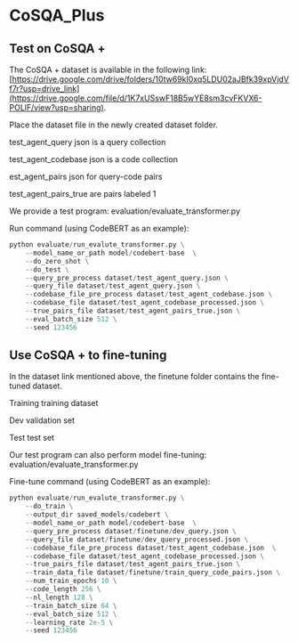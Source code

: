 # CoSQA_Plus

## Test on CoSQA +

The CoSQA + dataset is available in the following link: [https://drive.google.com/drive/folders/10tw69kI0xq5LDU02aJBfk39xpVjdVf7r?usp=drive_link](https://drive.google.com/file/d/1K7xUSswF18B5wYE8sm3cvFKVX6-POLlF/view?usp=sharing).

Place the dataset file in the newly created dataset folder.

test_agent_query json is a query collection

test_agent_codebase json is a code collection

est_agent_pairs json for query-code pairs

test_agent_pairs_true are pairs labeled 1

We provide a test program: evaluation/evaluate_transformer.py

Run command (using CodeBERT as an example):

```Python
python evaluate/run_evalute_transformer.py \
    --model_name_or_path model/codebert-base  \
    --do_zero_shot \
    --do_test \
    --query_pre_process dataset/test_agent_query.json \
    --query_file dataset/test_agent_query.json \
    --codebase_file_pre_process dataset/test_agent_codebase.json \
    --codebase_file dataset/test_agent_codebase_processed.json \
    --true_pairs_file dataset/test_agent_pairs_true.json \
    --eval_batch_size 512 \
    --seed 123456
```

## Use CoSQA + to  fine-tuning

In the dataset link mentioned above, the finetune folder contains the fine-tuned dataset.

Training training dataset

Dev validation set

Test test set

Our test program can also perform model fine-tuning: evaluation/evaluate_transformer.py

Fine-tune command (using CodeBERT as an example):

```Python
python evaluate/run_evalute_transformer.py \
    --do_train \
    --output_dir saved_models/codebert \
    --model_name_or_path model/codebert-base  \
    --query_pre_process dataset/finetune/dev_query.json \
    --query_file dataset/finetune/dev_query_processed.json \
    --codebase_file_pre_process dataset/test_agent_codebase.json  \
    --codebase_file dataset/test_agent_codebase_processed.json \
    --true_pairs_file dataset/test_agent_pairs_true.json \
    --train_data_file dataset/finetune/train_query_code_pairs.json \
    --num_train_epochs 10 \
    --code_length 256 \
    --nl_length 128 \
    --train_batch_size 64 \
    --eval_batch_size 512 \
    --learning_rate 2e-5 \
    --seed 123456
```
